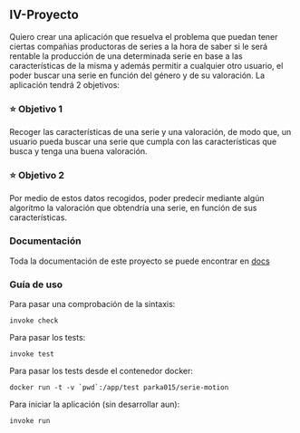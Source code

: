 ## IV-Proyecto

Quiero crear una aplicación que resuelva el problema que puedan tener ciertas compañias productoras de series a la hora de saber si le será rentable la producción de una determinada serie en base a las características de la misma y además permitir a cualquier otro usuario, el poder buscar una serie en función del género y de su valoración. La aplicación tendrá 2 objetivos:

### :star: Objetivo 1 

Recoger las características de una serie y una valoración, de modo que, un usuario pueda buscar una serie que cumpla con las características que busca y tenga una buena valoración.

### :star: Objetivo 2 

Por medio de estos datos recogidos, poder predecir mediante algún algoritmo la valoración que obtendría una serie, en función de sus características.


### Documentación

Toda la documentación de este proyecto se puede encontrar en [docs](https://github.com/Parka015/IV-Proyecto/tree/Objetivo-1/docs)


### Guía de uso


Para pasar una comprobación de la sintaxis:
```
invoke check
```

Para pasar los tests:
```
invoke test
```

Para pasar los tests desde el contenedor docker:
```
docker run -t -v `pwd`:/app/test parka015/serie-motion
```

Para iniciar la aplicación (sin desarrollar aun):
```
invoke run
```




